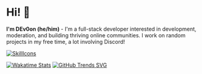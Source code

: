 

# Hi! 👋
**I'm DEv0on (he/him)** - I'm a full-stack developer interested in development, moderation, and building thriving online communities. I work on random projects in my free time, a lot involving Discord!

[![SkillIcons](https://skillicons.dev/icons?i=java,kotlin,js,ts,rust,html,css,nodejs,tailwind,vue,nuxt,mongodb,prisma,docker)](https://skillicons.dev)<br/>


<a href="#">![Wakatime Stats](https://github-readme-stats.vercel.app/api/wakatime?username=dev0on&langs_count=5&layout=compact&theme=dark)</a>
<a href="#">![GitHub Trends SVG](https://api.githubtrends.io/user/svg/DEv0on/langs?time_range=one_year&include_private=True&compact=True&theme=dark)</a>

